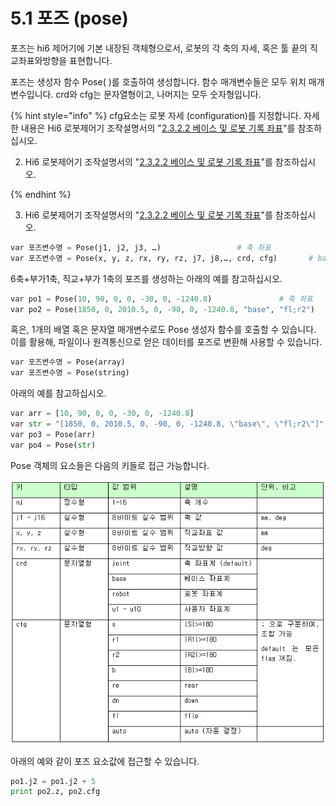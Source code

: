 # 5.1 포즈 \(pose\)

포즈는 hi6 제어기에 기본 내장된 객체형으로서, 로봇의 각 축의 자세, 혹은 툴 끝의 직교좌표와방향을 표현합니다.

포즈는 생성자 함수 Pose\( \)를 호출하여 생성합니다. 함수 매개변수들은 모두 위치 매개변수입니다. crd와 cfg는 문자열형이고, 나머지는 모두 숫자형입니다.

{% hint style="info" %}
cfg요소는 로봇 자세 \(configuration\)를 지정합니다. 자세한 내용은 Hi6 로봇제어기 조작설명서의 "[2.3.2.2 베이스 및 로봇 기록 좌표](https://hyundai-robotics.gitbook.io/hi6-operation-manual/2-operation/2-3-step/step-pose-modify/base-robot-crd-sys)"를 참조하십시오.

2) Hi6 로봇제어기 조작설명서의 "[2.3.2.2 베이스 및 로봇 기록 좌표](https://raw.githubusercontent.com/hyundai-robotics/doc-hi6-operation/master/2-operation/2-3-step/step-pose-modify/base-robot-crd-sys.md)"를 참조하십시오.

{% endhint %}

3) Hi6 로봇제어기 조작설명서의 "[2.3.2.2 베이스 및 로봇 기록 좌표](https://raw.githubusercontent.com/hyundai-robotics/doc-hi6-operation/master/2-operation/2-3-step/step-pose-modify/base-robot-crd-sys.md)"를 참조하십시오.

```python
var 포즈변수명 = Pose(j1, j2, j3, …)					# 축 좌표
var 포즈변수명 = Pose(x, y, z, rx, ry, rz, j7, j8,…, crd, cfg)		# base 좌표
```

6축+부가1축, 직교+부가 1축의 포즈를 생성하는 아래의 예를 참고하십시오.

```python
var po1 = Pose(10, 90, 0, 0, -30, 0, -1240.8)				# 축 좌표
var po2 = Pose(1850, 0, 2010.5, 0, -90, 0, -1240.8, "base", "fl;r2")	# base 좌표
```

혹은, 1개의 배열 혹은 문자열 매개변수로도 Pose 생성자 함수를 호출할 수 있습니다. 이를 활용해, 파일이나 원격통신으로 얻은 데이터를 포즈로 변환해 사용할 수 있습니다.

```python
var 포즈변수명 = Pose(array)
var 포즈변수명 = Pose(string)
```

아래의 예를 참고하십시오.

```python
var arr = [10, 90, 0, 0, -30, 0, -1240.8]
var str = "[1850, 0, 2010.5, 0, -90, 0, -1240.8, \"base\", \"fl;r2\"]"
var po3 = Pose(arr)
var po4 = Pose(str)
```

Pose 객체의 요소들은 다음의 키들로 접근 가능합니다.

![](../.gitbook/assets/image%20%285%29.png)

아래의 예와 같이 포즈 요소값에 접근할 수 있습니다.

```python
po1.j2 = po1.j2 + 5
print po2.z, po2.cfg
```



